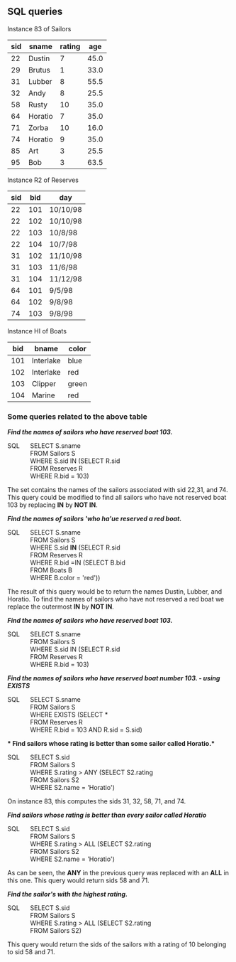 
## SQL queries  

Instance 83  of Sailors    

|sid|sname|rating|age|
|---|---|---|---|
|22|Dustin|7|45.0|
|29|Brutus|1|33.0|
|31|Lubber|8|55.5|
|32|Andy|8|25.5|
|58|Rusty|10|35.0|
|64|Horatio|7|35.0|
|71|Zorba|10|16.0|
|74|Horatio|9|35.0|
|85|Art|3|25.5|
|95|Bob|3|63.5|

Instance R2 of Reserves  

|sid|bid|day|
|---|---|---|
|22|101|10/10/98|
|22|102|10/10/98|
|22|103|10/8/98|
|22|104|10/7/98|
|31|102|11/10/98|
|31|103|11/6/98|
|31|104|11/12/98|
|64|101|9/5/98|
|64|102|9/8/98|
|74|103|9/8/98|

Instance HI of Boats  

|bid|bname|color|
|---|---|---|
|101|Interlake|blue|
|102|Interlake|red|
|103|Clipper|green|
|104|Marine|red|

### Some queries related to the above table  

__*Find the names of sailors who have reserved boat 103.*__

SQL&nbsp;&nbsp;&nbsp;&nbsp;&nbsp;&nbsp;SELECT S.sname  
&nbsp;&nbsp;&nbsp;&nbsp;&nbsp;&nbsp;&nbsp;&nbsp;&nbsp;&nbsp;&nbsp;&nbsp;&nbsp;FROM Sailors S  
&nbsp;&nbsp;&nbsp;&nbsp;&nbsp;&nbsp;&nbsp;&nbsp;&nbsp;&nbsp;&nbsp;&nbsp;&nbsp;WHERE S.sid IN (SELECT R.sid  
&nbsp;&nbsp;&nbsp;&nbsp;&nbsp;&nbsp;&nbsp;&nbsp;&nbsp;&nbsp;&nbsp;&nbsp;&nbsp;FROM Reserves R  
&nbsp;&nbsp;&nbsp;&nbsp;&nbsp;&nbsp;&nbsp;&nbsp;&nbsp;&nbsp;&nbsp;&nbsp;&nbsp;WHERE R.bid = 103)

The set contains the names of the sailors associated with sid 22,31, and 74.  This query could be modified to find all sailors who have not reserved boat 103 by replacing __IN__ by __NOT IN__.  

__*Find the names of sailors 'who ha'ue reserved a red boat.*__  

SQL&nbsp;&nbsp;&nbsp;&nbsp;&nbsp;&nbsp;SELECT S.sname  
&nbsp;&nbsp;&nbsp;&nbsp;&nbsp;&nbsp;&nbsp;&nbsp;&nbsp;&nbsp;&nbsp;&nbsp;&nbsp;FROM Sailors S  
&nbsp;&nbsp;&nbsp;&nbsp;&nbsp;&nbsp;&nbsp;&nbsp;&nbsp;&nbsp;&nbsp;&nbsp;&nbsp;WHERE S.sid __IN__ (SELECT R.sid  
&nbsp;&nbsp;&nbsp;&nbsp;&nbsp;&nbsp;&nbsp;&nbsp;&nbsp;&nbsp;&nbsp;&nbsp;&nbsp;FROM Reserves R  
&nbsp;&nbsp;&nbsp;&nbsp;&nbsp;&nbsp;&nbsp;&nbsp;&nbsp;&nbsp;&nbsp;&nbsp;&nbsp;WHERE R.bid =IN (SELECT B.bid  
&nbsp;&nbsp;&nbsp;&nbsp;&nbsp;&nbsp;&nbsp;&nbsp;&nbsp;&nbsp;&nbsp;&nbsp;&nbsp;FROM Boats B  
&nbsp;&nbsp;&nbsp;&nbsp;&nbsp;&nbsp;&nbsp;&nbsp;&nbsp;&nbsp;&nbsp;&nbsp;&nbsp;WHERE B.color = 'red'))  

The result of this query would be to return the names Dustin, Lubber, and Horatio.  To find the names of sailors who have not reserved a red boat we replace the outermost __IN__ by __NOT IN__.  

__*Find the names of sailors who have reserved boat 103.*__

SQL&nbsp;&nbsp;&nbsp;&nbsp;&nbsp;&nbsp;SELECT S.sname  
&nbsp;&nbsp;&nbsp;&nbsp;&nbsp;&nbsp;&nbsp;&nbsp;&nbsp;&nbsp;&nbsp;&nbsp;&nbsp;FROM Sailors S  
&nbsp;&nbsp;&nbsp;&nbsp;&nbsp;&nbsp;&nbsp;&nbsp;&nbsp;&nbsp;&nbsp;&nbsp;&nbsp;WHERE S.sid IN (SELECT R.sid    
&nbsp;&nbsp;&nbsp;&nbsp;&nbsp;&nbsp;&nbsp;&nbsp;&nbsp;&nbsp;&nbsp;&nbsp;&nbsp;FROM Reserves R  
&nbsp;&nbsp;&nbsp;&nbsp;&nbsp;&nbsp;&nbsp;&nbsp;&nbsp;&nbsp;&nbsp;&nbsp;&nbsp;WHERE R.bid = 103)

__*Find the names of sailors who have reserved boat number 103. - using EXISTS*__  

SQL&nbsp;&nbsp;&nbsp;&nbsp;&nbsp;&nbsp;SELECT S.sname  
&nbsp;&nbsp;&nbsp;&nbsp;&nbsp;&nbsp;&nbsp;&nbsp;&nbsp;&nbsp;&nbsp;&nbsp;&nbsp;FROM Sailors S  
&nbsp;&nbsp;&nbsp;&nbsp;&nbsp;&nbsp;&nbsp;&nbsp;&nbsp;&nbsp;&nbsp;&nbsp;&nbsp;WHERE EXISTS (SELECT *    
&nbsp;&nbsp;&nbsp;&nbsp;&nbsp;&nbsp;&nbsp;&nbsp;&nbsp;&nbsp;&nbsp;&nbsp;&nbsp;FROM Reserves R  
&nbsp;&nbsp;&nbsp;&nbsp;&nbsp;&nbsp;&nbsp;&nbsp;&nbsp;&nbsp;&nbsp;&nbsp;&nbsp;WHERE R.bid = 103 AND R.sid = S.sid)  

__* Find sailors whose rating is better than some sailor called Horatio.*__  

SQL&nbsp;&nbsp;&nbsp;&nbsp;&nbsp;&nbsp;SELECT S.sid  
&nbsp;&nbsp;&nbsp;&nbsp;&nbsp;&nbsp;&nbsp;&nbsp;&nbsp;&nbsp;&nbsp;&nbsp;&nbsp;FROM Sailors S  
&nbsp;&nbsp;&nbsp;&nbsp;&nbsp;&nbsp;&nbsp;&nbsp;&nbsp;&nbsp;&nbsp;&nbsp;&nbsp;WHERE S.rating > ANY (SELECT S2.rating  
&nbsp;&nbsp;&nbsp;&nbsp;&nbsp;&nbsp;&nbsp;&nbsp;&nbsp;&nbsp;&nbsp;&nbsp;&nbsp;FROM Sailors S2   
&nbsp;&nbsp;&nbsp;&nbsp;&nbsp;&nbsp;&nbsp;&nbsp;&nbsp;&nbsp;&nbsp;&nbsp;&nbsp;WHERE S2.name = 'Horatio')  

On instance 83, this computes the sids 31, 32, 58, 71, and 74.  

__*Find sailors whose rating is better than every sailor called Horatio*__  

SQL&nbsp;&nbsp;&nbsp;&nbsp;&nbsp;&nbsp;SELECT S.sid  
&nbsp;&nbsp;&nbsp;&nbsp;&nbsp;&nbsp;&nbsp;&nbsp;&nbsp;&nbsp;&nbsp;&nbsp;&nbsp;FROM Sailors S  
&nbsp;&nbsp;&nbsp;&nbsp;&nbsp;&nbsp;&nbsp;&nbsp;&nbsp;&nbsp;&nbsp;&nbsp;&nbsp;WHERE S.rating > ALL (SELECT S2.rating  
&nbsp;&nbsp;&nbsp;&nbsp;&nbsp;&nbsp;&nbsp;&nbsp;&nbsp;&nbsp;&nbsp;&nbsp;&nbsp;FROM Sailors S2   
&nbsp;&nbsp;&nbsp;&nbsp;&nbsp;&nbsp;&nbsp;&nbsp;&nbsp;&nbsp;&nbsp;&nbsp;&nbsp;WHERE S2.name = 'Horatio')  

As can be seen, the __ANY__ in the previous query was replaced with an __ALL__ in this one.  This query would return sids 58 and 71.  

__*Find the sailor's with the highest rating.*__

SQL&nbsp;&nbsp;&nbsp;&nbsp;&nbsp;&nbsp;SELECT S.sid  
&nbsp;&nbsp;&nbsp;&nbsp;&nbsp;&nbsp;&nbsp;&nbsp;&nbsp;&nbsp;&nbsp;&nbsp;&nbsp;FROM Sailors S  
&nbsp;&nbsp;&nbsp;&nbsp;&nbsp;&nbsp;&nbsp;&nbsp;&nbsp;&nbsp;&nbsp;&nbsp;&nbsp;WHERE S.rating > ALL (SELECT S2.rating  
&nbsp;&nbsp;&nbsp;&nbsp;&nbsp;&nbsp;&nbsp;&nbsp;&nbsp;&nbsp;&nbsp;&nbsp;&nbsp;FROM Sailors S2)  

This query would return the sids of the sailors with a rating of 10 belonging to sid 58 and 71.  










